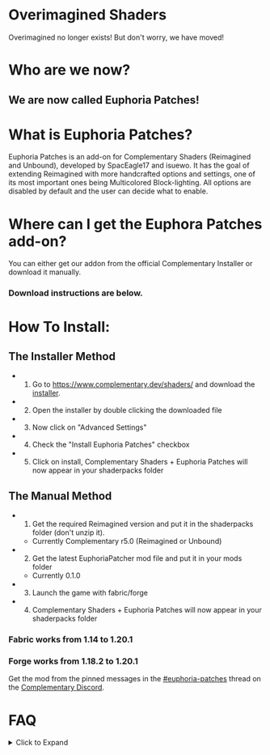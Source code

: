 # Overimagined Shaders
Overimagined no longer exists! But don't worry, we have moved!

# Who are we now?
## We are now called Euphoria Patches!

# What is Euphoria Patches?
Euphoria Patches is an add-on for Complementary Shaders (Reimagined and Unbound), developed by SpacEagle17 and isuewo. It has the goal of extending Reimagined with more handcrafted options and settings, one of its most important ones being Multicolored Block-lighting. All options are disabled by default and the user can decide what to enable.

# Where can I get the Euphora Patches add-on?
You can either get our addon from the official Complementary Installer or download it manually. <br>
### Download instructions are below.

# How To Install:
## The Installer Method
* 1) Go to <https://www.complementary.dev/shaders/> and download the [installer](https://github.com/ComplementaryDevelopment/Complementary-Installer/releases/download/latest/Complementary-Installer-1.1.1.jar).
* 2) Open the installer by double clicking the downloaded file
* 3) Now click on "Advanced Settings"
* 4) Check the "Install Euphoria Patches" checkbox
* 5) Click on install, Complementary Shaders + Euphoria Patches will now appear in your shaderpacks folder

## The Manual Method
* 1) Get the required Reimagined version and put it in the shaderpacks folder (don't unzip it).
  * Currently Complementary r5.0 (Reimagined or Unbound)
* 2) Get the latest EuphoriaPatcher mod file and put it in your mods folder
  * Currently 0.1.0
* 3) Launch the game with fabric/forge
* 4) Complementary Shaders + Euphoria Patches will now appear in your shaderpacks folder

### Fabric works from 1.14 to 1.20.1
### Forge works from 1.18.2 to 1.20.1

Get the mod from the pinned messages in the [#euphoria-patches](https://discord.com/channels/744189556768636941/1005837848982847548) thread on the [Complementary Discord](https://discord.gg/ck5htDSQPv).

# FAQ
<details><summary>Click to Expand</summary>
<p>

## How can I get the Euphoria Patcher mod?
Currently you can only get this mod on the Complementary Discord. In the future the mod will be made available on Modrinth. Further download instructions can be found in the pinned messages of the thread.
## Why does Euphoria Patches need a mod?
[Complementary's license](https://github.com/ComplementaryDevelopment/ComplementaryReimagined/blob/main/License.txt) does not allow us to publish our work as we do not have a "noticeably different from the Original Pack in multiple common gameplay scenarios that must include daytime overworld visuals, regardless of the setting or variable changes in the Modified Pack and/or the Original Pack". We simply add onto Complementary so we obviously don't fall into the green zone. We have had many conversations about this topic with Emin and came to the mutual agreement to distribute it through a patcher where none of Emin's code gets distributed (and by that not breaking the license) and the user has to have Complementary Shaders installed in order to get our add-on. All parties profit with this method.
## When does Euphoria Patches update?
We actually update the add-on with every dev release Emin releases on [Patreon](https://www.patreon.com/emingt), meaning that when he releases the public version, the add-on should come shorty after!

# If any more questions arise, just ask in our above linked thread!

</p>
</details>
